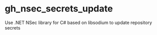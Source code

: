 # gh_nsec_secrets_update
Use .NET NSec library for C# based on libsodium to update repository secrets
